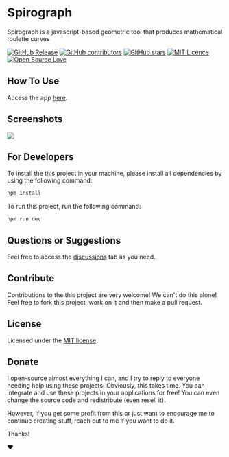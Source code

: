 # Spirograph

Spirograph is a javascript-based geometric tool that produces mathematical roulette curves

[![GitHub Release](https://img.shields.io/github/release/thiagodnf/spirograph.svg)](https://github.com/thiagodnf/spirograph/releases/latest)
[![GitHub contributors](https://img.shields.io/github/contributors/thiagodnf/spirograph.svg)](https://github.com/thiagodnf/spirograph/graphs/contributors)
[![GitHub stars](https://img.shields.io/github/stars/thiagodnf/spirograph.svg)](https://github.com/thiagodnf/spirograph)
[![MIT Licence](https://badges.frapsoft.com/os/mit/mit.svg?v=103)](https://opensource.org/licenses/mit-license.php)
[![Open Source Love](https://badges.frapsoft.com/os/v1/open-source.svg?v=103)](https://github.com/ellerbrock/open-source-badges/)

## How To Use

Access the app [here](https://thiagodnf.github.io/spirograph).

## Screenshots

<kbd>
<img class="screenshot" src="https://user-images.githubusercontent.com/114015/208959383-c86e0950-2f7d-4e69-9ec2-e3d59ad388ff.gif"/>
</kbd>

## For Developers

To install the this project in your machine, please install all dependencies by using the following command:

```sh
npm install
```

To run this project, run the following command:

```sh
npm run dev
```

## Questions or Suggestions

Feel free to access the <a href="../../discussions">discussions</a> tab as you need.

## Contribute

Contributions to the this project are very welcome! We can't do this alone! Feel free to fork this project, work on it and then make a pull request.

## License

Licensed under the [MIT license](LICENSE).

## Donate

I open-source almost everything I can, and I try to reply to everyone needing help using these projects. Obviously, this takes time. You can integrate and use these projects in your applications for free! You can even change the source code and redistribute (even resell it).

However, if you get some profit from this or just want to encourage me to continue creating stuff, reach out to me if you want to do it.

Thanks!

❤️
